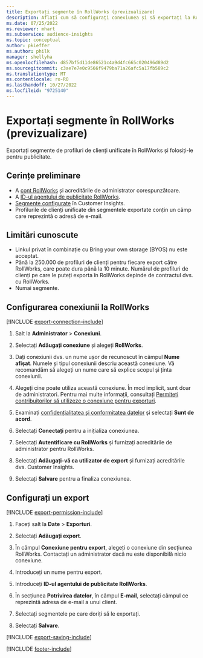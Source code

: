 ```yaml
---
title: Exportați segmente în RollWorks (previzualizare)
description: Aflați cum să configurați conexiunea și să exportați la RollWorks.
ms.date: 07/25/2022
ms.reviewer: mhart
ms.subservice: audience-insights
ms.topic: conceptual
author: pkieffer
ms.author: philk
manager: shellyha
ms.openlocfilehash: d857bf5d11de86521c4a9d4fc665c020496d89d2
ms.sourcegitcommit: c3ae7e7e0c9566f9479ba71a26afc5a17fb589c2
ms.translationtype: MT
ms.contentlocale: ro-RO
ms.lasthandoff: 10/27/2022
ms.locfileid: "9725140"
---
```

# <a name="export-segments-to-rollworks-preview"></a>Exportați segmente în RollWorks (previzualizare)

Exportați segmente de profiluri de clienți unificate în RollWorks și folosiți-le pentru publicitate.

## <a name="prerequisites"></a>Cerințe preliminare

- A [cont RollWorks](https://www.rollworks.com/) și acreditările de administrator corespunzătoare.
- A [ID-ul agentului de publicitate RollWorks](https://help.adroll.com/hc/articles/212011838-Advertiser-Profiles).
- [Segmente configurate](segments.md) în Customer Insights.
- Profilurile de clienți unificate din segmentele exportate conțin un câmp care reprezintă o adresă de e-mail.

## <a name="known-limitations"></a>Limitări cunoscute

- Linkul privat în combinație cu Bring your own storage (BYOS) nu este acceptat.
- Până la 250.000 de profiluri de clienți pentru fiecare export către RollWorks, care poate dura până la 10 minute. Numărul de profiluri de clienți pe care le puteți exporta în RollWorks depinde de contractul dvs. cu RollWorks.
- Numai segmente.

## <a name="set-up-connection-to-rollworks"></a>Configurarea conexiunii la RollWorks

[!INCLUDE [export-connection-include](includes/export-connection-admn.md)]

1. Salt la **Administrator** > **Conexiuni**.

1. Selectați **Adăugați conexiune** și alegeți **RollWorks**.

1. Dați conexiunii dvs. un nume ușor de recunoscut în câmpul **Nume afișat**. Numele și tipul conexiunii descriu această conexiune. Vă recomandăm să alegeți un nume care să explice scopul și ținta conexiunii.

1. Alegeți cine poate utiliza această conexiune.  În mod implicit, sunt doar de administratori. Pentru mai multe informații, consultați [Permiteți contribuitorilor să utilizeze o conexiune pentru exporturi](connections.md#allow-contributors-to-use-a-connection-for-exports).

1. Examinați [confidențialitatea și conformitatea datelor](connections.md#data-privacy-and-compliance) și selectați **Sunt de acord**.

1. Selectați **Conectați** pentru a inițializa conexiunea.

1. Selectați **Autentificare cu RollWorks** și furnizați acreditările de administrator pentru RollWorks.

1. Selectați **Adăugați-vă ca utilizator de export** și furnizați acreditările dvs. Customer Insights.

1. Selectați **Salvare** pentru a finaliza conexiunea.

## <a name="configure-an-export"></a>Configurați un export

[!INCLUDE [export-permission-include](includes/export-permission.md)]

1. Faceți salt la **Date** > **Exporturi**.

1. Selectați **Adăugați export**.

1. În câmpul **Conexiune pentru export**, alegeți o conexiune din secțiunea RollWorks. Contactați un administrator dacă nu este disponibilă nicio conexiune.

1. Introduceți un nume pentru export.

1. Introduceți **ID-ul agentului de publicitate RollWorks**.

1. În secțiunea **Potrivirea datelor**, în câmpul **E-mail**, selectați câmpul ce reprezintă adresa de e-mail a unui client.

1. Selectați segmentele pe care doriți să le exportați.

1. Selectați **Salvare**.

[!INCLUDE [export-saving-include](includes/export-saving.md)]

[!INCLUDE [footer-include](includes/footer-banner.md)]
